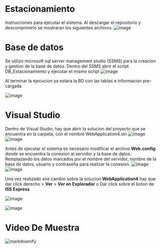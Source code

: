 # Estacionamiento
Instrucciones  para ejecutar el sistema.
Al descargar el repositorio y descomprimirlo se mostraran los siguientes archivos.
![image](https://user-images.githubusercontent.com/31561913/185724739-c5d83b81-0b8d-4e95-9458-da25ea432544.png)

# Base de datos
Se utilizo microsoft sql server management studio (SSMS) para la creacion y gestion de la base de datos.
Dentro del SSMS abrir el script DB_Estacionamiento y ejecutar el mismo script
![image](https://user-images.githubusercontent.com/31561913/185724933-eb774444-218b-41e4-8523-d4de46ded765.png)

Al terminar la ejecucion ya estara la BD con las tablas e informacion pre-cargada

![image](https://user-images.githubusercontent.com/31561913/185724961-a8eedb92-a959-4d13-b86f-37b16771434b.png)

# Visual Studio
Dentro de Visual Studio, hay que abrir la solucion del proyecto que se encuentra en la carpeta, con el nombre WebApplication4.sln
![image](https://user-images.githubusercontent.com/31561913/185725005-a2870429-92b9-45b0-b646-50846268a120.png)
![image](https://user-images.githubusercontent.com/31561913/185725055-98d2205b-0e3a-4db8-9c61-d8fd6e8a458b.png)

Antes de ejecutar el sistema es necesario modificar el archivo **Web.config** donde se encuentra la conexion al servidor y la base de datos.
Remplazando los datos marcados por el nombre del servidor, nombre de la base de datos, usuario y contraseña para realizar la conexion.
![image](https://user-images.githubusercontent.com/31561913/185725178-8098149d-24eb-4db0-84e3-6d3040c5c505.png)
![image](https://user-images.githubusercontent.com/31561913/185725334-1fdfe35b-9a60-476b-a323-3e40c36308bd.png)

Una vez realizado ese cambio sobre la solucion **WebApplication4** hay que dar click derecho > **Ver** > **Ver en Explorador** o Dar click sobre el boton de **ISS Express**

![image](https://user-images.githubusercontent.com/31561913/185725441-1a678a9c-03b8-48c3-b09f-c87ef02eb55a.png) 

![image](https://user-images.githubusercontent.com/31561913/185725519-32564b48-00b2-4125-b3d5-e3cf6207106b.png)


# Video De Muestra

![markdownify](https://user-images.githubusercontent.com/31561913/197839781-ac1caef2-e7b5-45a5-ae80-7d1580d9f7f7.gif)


